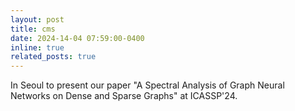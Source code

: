 ```yaml
---
layout: post
title: cms
date: 2024-14-04 07:59:00-0400
inline: true
related_posts: true
---
```


In Seoul to present our paper "A Spectral Analysis of Graph Neural Networks on Dense and Sparse Graphs" at ICASSP'24.
